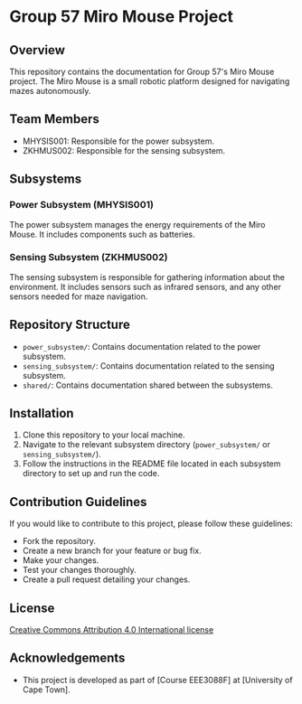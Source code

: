 # Group 57 Miro Mouse Project

## Overview
This repository contains the documentation for Group 57's Miro Mouse project. The Miro Mouse is a small robotic platform designed for navigating mazes autonomously.

## Team Members
- MHYSIS001: Responsible for the power subsystem.
- ZKHMUS002: Responsible for the sensing subsystem.

## Subsystems
### Power Subsystem (MHYSIS001)
The power subsystem manages the energy requirements of the Miro Mouse. It includes components such as batteries.

### Sensing Subsystem (ZKHMUS002)
The sensing subsystem is responsible for gathering information about the environment. It includes sensors such as infrared sensors, and any other sensors needed for maze navigation.

## Repository Structure
- `power_subsystem/`: Contains documentation related to the power subsystem.
- `sensing_subsystem/`: Contains documentation related to the sensing subsystem.
- `shared/`: Contains documentation shared between the subsystems.

## Installation
1. Clone this repository to your local machine.
2. Navigate to the relevant subsystem directory (`power_subsystem/` or `sensing_subsystem/`).
3. Follow the instructions in the README file located in each subsystem directory to set up and run the code.

## Contribution Guidelines
If you would like to contribute to this project, please follow these guidelines:
- Fork the repository.
- Create a new branch for your feature or bug fix.
- Make your changes.
- Test your changes thoroughly.
- Create a pull request detailing your changes.

## License
[Creative Commons Attribution 4.0 International license](https://choosealicense.com/licenses/cc-by-4.0/)

## Acknowledgements
- This project is developed as part of [Course EEE3088F] at [University of Cape Town].
